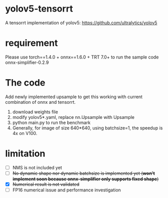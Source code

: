 # yolov5-tensorrt
A tensorrt implementation of yolov5: https://github.com/ultralytics/yolov5

# requirement
Please use torch==1.4.0 + onnx==1.6.0 + TRT 7.0+ to run the sample code  
onnx-simplifier-0.2.9

# The code
Add newly implemented upsample to get this working with current combination of onnx and tensorrt.  
1. download weights file
2. modify yolov5*.yaml, replace nn.Upsample with Upsample
3. python main.py to run the benchmark
4. Generally, for image of size 640*640, using batchsize=1, the speedup is 4x on V100.

# limitation
- [ ] NMS is not included yet
- [ ] <s>No dynamic shape nor dynamic batchsize is implemented yet (**won't implement soon because onnx-simplifier only supports fixed shape**)</s>
- [x] <s>Numerical result is not validated</s>
- [ ] FP16 numerical issue and performance investigation